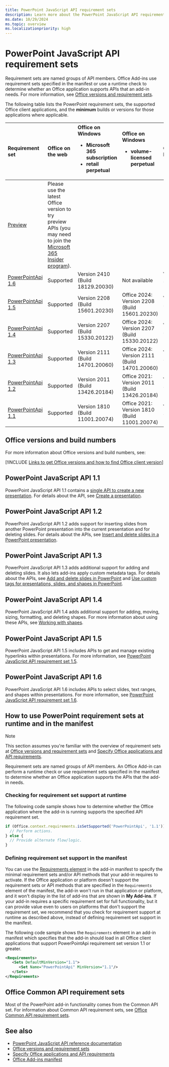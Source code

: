 ```yaml
---
title: PowerPoint JavaScript API requirement sets
description: Learn more about the PowerPoint JavaScript API requirement sets.
ms.date: 10/29/2024
ms.topic: overview
ms.localizationpriority: high
---
```


# PowerPoint JavaScript API requirement sets

Requirement sets are named groups of API members. Office Add-ins use requirement sets specified in the manifest or use a runtime check to determine whether an Office application supports APIs that an add-in needs. For more information, see [Office versions and requirement sets](/office/dev/add-ins/develop/office-versions-and-requirement-sets).

The following table lists the PowerPoint requirement sets, the supported Office client applications, and the **minimum** builds or versions for those applications where applicable.

| Requirement set | Office on the web | Office on Windows<ul><li>Microsoft 365 subscription</li><li>retail perpetual</li></ul> | Office on Windows<ul><li>volume-licensed perpetual</li></ul> | Office on Mac | Office on iPad |
|:-----|:-----|:-----|:-----|:-----|:-----|
| [Preview](powerpoint-preview-apis.md) | Please use the latest Office version to try preview APIs (you may need to join the [Microsoft 365 Insider program](https://insider.microsoft365.com/join)). |
| [PowerPointApi 1.6](powerpoint-api-1-6-requirement-set.md) | Supported | Version 2410 (Build 18129.20030) | Not available | Version 16.90 (24101387) | Not available |
| [PowerPointApi 1.5](powerpoint-api-1-5-requirement-set.md) | Supported | Version 2208 (Build 15601.20230) | Office 2024: Version 2208 (Build 15601.20230) | Version 16.64 (22080400) | Not available |
| [PowerPointApi 1.4](powerpoint-api-1-4-requirement-set.md) | Supported | Version 2207 (Build 15330.20122) | Office 2024: Version 2207 (Build 15330.20122) | Version 16.62 (22061100) | Not available |
| [PowerPointApi 1.3](powerpoint-api-1-3-requirement-set.md) | Supported | Version 2111 (Build 14701.20060) | Office 2024: Version 2111 (Build 14701.20060) | Version 16.55 (21111400) | Not available |
| [PowerPointApi 1.2](powerpoint-api-1-2-requirement-set.md) | Supported | Version 2011 (Build 13426.20184) | Office 2021: Version 2011 (Build 13426.20184) | Version 16.43 (20110804) | Not available |
| [PowerPointApi 1.1](powerpoint-api-1-1-requirement-set.md) | Supported | Version 1810 (Build 11001.20074) | Office 2021: Version 1810 (Build 11001.20074) | Version 16.19 (18110915) | Version 2.17 |

## Office versions and build numbers

For more information about Office versions and build numbers, see:

[!INCLUDE [Links to get Office versions and how to find Office client version](../../includes/links-get-office-versions-builds.md)]

## PowerPoint JavaScript API 1.1

PowerPoint JavaScript API 1.1 contains a [single API to create a new presentation](/javascript/api/powerpoint#PowerPoint_createPresentation_base64File_). For details about the API, see [Create a presentation](/office/dev/add-ins/powerpoint/powerpoint-add-ins#create-a-presentation).

## PowerPoint JavaScript API 1.2

PowerPoint JavaScript API 1.2 adds support for inserting slides from another PowerPoint presentation into the current presentation and for deleting slides. For details about the APIs, see [Insert and delete slides in a PowerPoint presentation](/office/dev/add-ins/powerpoint/insert-slides-into-presentation).

## PowerPoint JavaScript API 1.3

PowerPoint JavaScript API 1.3 adds additional support for adding and deleting slides. It also lets add-ins apply custom metadata tags. For details about the APIs, see [Add and delete slides in PowerPoint](/office/dev/add-ins/powerpoint/add-slides) and [Use custom tags for presentations, slides, and shapes in PowerPoint](/office/dev/add-ins/powerpoint/tagging-presentations-slides-shapes).

## PowerPoint JavaScript API 1.4

PowerPoint JavaScript API 1.4 adds additional support for adding, moving, sizing, formatting, and deleting shapes. For more information about using these APIs, see [Working with shapes](/office/dev/add-ins/powerpoint/shapes).

## PowerPoint JavaScript API 1.5

PowerPoint JavaScript API 1.5 includes APIs to get and manage existing hyperlinks within presentations. For more information, see [PowerPoint JavaScript API requirement set 1.5](powerpoint-api-1-5-requirement-set.md).

## PowerPoint JavaScript API 1.6

PowerPoint JavaScript API 1.6 includes APIs to select slides, text ranges, and shapes within presentations. For more information, see [PowerPoint JavaScript API requirement set 1.6](powerpoint-api-1-6-requirement-set.md).

## How to use PowerPoint requirement sets at runtime and in the manifest

> [!NOTE]
> This section assumes you're familiar with the overview of requirement sets at [Office versions and requirement sets](/office/dev/add-ins/develop/office-versions-and-requirement-sets) and [Specify Office applications and API requirements](/office/dev/add-ins/develop/specify-office-hosts-and-api-requirements).

Requirement sets are named groups of API members. An Office Add-in can perform a runtime check or use requirement sets specified in the manifest to determine whether an Office application supports the APIs that the add-in needs.

### Checking for requirement set support at runtime

The following code sample shows how to determine whether the Office application where the add-in is running supports the specified API requirement set.

```js
if (Office.context.requirements.isSetSupported('PowerPointApi', '1.1')) {
  // Perform actions.
} else {
  // Provide alternate flow/logic.
}
```

### Defining requirement set support in the manifest

You can use the [Requirements element](/javascript/api/manifest/requirements) in the add-in manifest to specify the minimal requirement sets and/or API methods that your add-in requires to activate. If the Office application or platform doesn't support the requirement sets or API methods that are specified in the `Requirements` element of the manifest, the add-in won't run in that application or platform, and it won't display in the list of add-ins that are shown in **My Add-ins**. If your add-in requires a specific requirement set for full functionality, but it can provide value even to users on platforms that don't support the requirement set, we recommend that you check for requirement support at runtime as described above, instead of defining requirement set support in the manifest.

The following code sample shows the `Requirements` element in an add-in manifest which specifies that the add-in should load in all Office client applications that support PowerPointApi requirement set version 1.1 or greater.

```xml
<Requirements>
   <Sets DefaultMinVersion="1.1">
      <Set Name="PowerPointApi" MinVersion="1.1"/>
   </Sets>
</Requirements>
```

## Office Common API requirement sets

Most of the PowerPoint add-in functionality comes from the Common API set. For information about Common API requirement sets, see [Office Common API requirement sets](../common/office-add-in-requirement-sets.md).

## See also

- [PowerPoint JavaScript API reference documentation](/javascript/api/powerpoint)
- [Office versions and requirement sets](/office/dev/add-ins/develop/office-versions-and-requirement-sets)
- [Specify Office applications and API requirements](/office/dev/add-ins/develop/specify-office-hosts-and-api-requirements)
- [Office Add-ins manifest](/office/dev/add-ins/develop/add-in-manifests)
